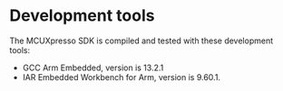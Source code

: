 # Development tools

The MCUXpresso SDK is compiled and tested with these development tools:

-   GCC Arm Embedded, version is 13.2.1
-   IAR Embedded Workbench for Arm, version is 9.60.1.

